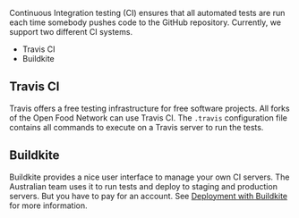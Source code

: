 Continuous Integration testing (CI) ensures that all automated tests are run each time somebody pushes code to the GitHub repository. Currently, we support two different CI systems.

* Travis CI
* Buildkite


## Travis CI

Travis offers a free testing infrastructure for free software projects. All forks of the Open Food Network can use Travis CI. The `.travis` configuration file contains all commands to execute on a Travis server to run the tests.

## Buildkite

Buildkite provides a nice user interface to manage your own CI servers. The Australian team uses it to run tests and deploy to staging and production servers. But you have to pay for an account. See [Deployment with Buildkite](https://github.com/openfoodfoundation/ofn_deployment/wiki/Deployment-with-Buildkite) for more information.
